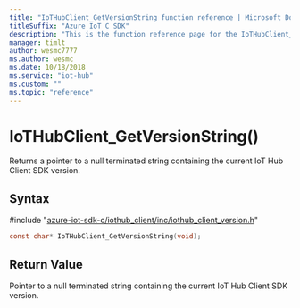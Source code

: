 ```yaml
---                             
title: "IoTHubClient_GetVersionString function reference | Microsoft Docs" 
titleSuffix: "Azure IoT C SDK"            
description: "This is the function reference page for the IoTHubClient_GetVersionString() function in the Azure IoT C SDK. This SDK is used with Azure IoT Hub and Azure IoT Hub Device Provisioning Service"            
manager: timlt                 
author: wesmc7777              
ms.author: wesmc               
ms.date: 10/18/2018                    
ms.service: "iot-hub"             
ms.custom: ""                
ms.topic: "reference"        
---                            
```


# IoTHubClient_GetVersionString()

Returns a pointer to a null terminated string containing the current IoT Hub Client SDK version.

## Syntax

\#include "[azure-iot-sdk-c/iothub_client/inc/iothub_client_version.h](../iothub-client-version-h.md)"  
```C
const char* IoTHubClient_GetVersionString(void);
```

## Return Value
Pointer to a null terminated string containing the current IoT Hub Client SDK version.

